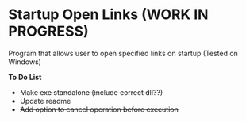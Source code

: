 # Startup Open Links (WORK IN PROGRESS)
Program that allows user to open specified links on startup (Tested on Windows)

**To Do List**
* ~~Make exe standalone (include correct dll??)~~
* Update readme
* ~~Add option to cancel operation before execution~~



